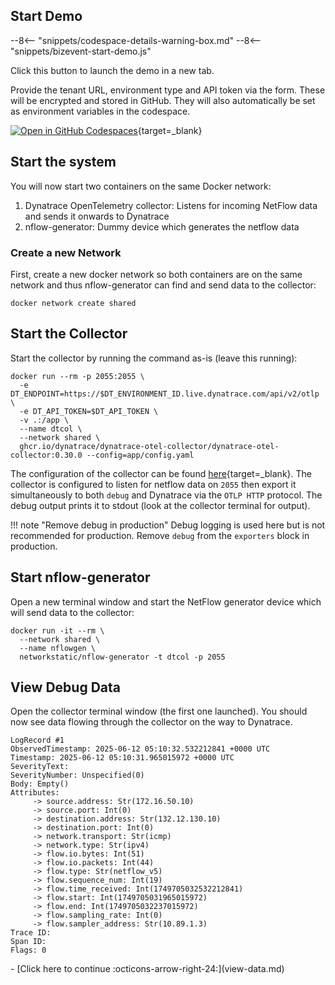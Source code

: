 ## Start Demo

--8<-- "snippets/codespace-details-warning-box.md"
--8<-- "snippets/bizevent-start-demo.js"

Click this button to launch the demo in a new tab.

Provide the tenant URL, environment type and API token via the form. These will be encrypted and stored in GitHub. They will also automatically be set as environment variables in the codespace.

[![Open in GitHub Codespaces](https://github.com/codespaces/badge.svg)](https://codespaces.new/dynatrace/demo-netflow){target=_blank}

## Start the system

You will now start two containers on the same Docker network:

1. Dynatrace OpenTelemetry collector: Listens for incoming NetFlow data and sends it onwards to Dynatrace
1. nflow-generator: Dummy device which generates the netflow data

### Create a new Network

First, create a new docker network so both containers are on the same network and thus nflow-generator can find and send data to the collector:

```
docker network create shared
```

## Start the Collector

Start the collector by running the command as-is (leave this running):

```
docker run --rm -p 2055:2055 \
  -e DT_ENDPOINT=https://$DT_ENVIRONMENT_ID.live.dynatrace.com/api/v2/otlp \
  -e DT_API_TOKEN=$DT_API_TOKEN \
  -v .:/app \
  --name dtcol \
  --network shared \
  ghcr.io/dynatrace/dynatrace-otel-collector/dynatrace-otel-collector:0.30.0 --config=app/config.yaml
```

The configuration of the collector can be found [here](https://github.com/Dynatrace/demo-netflow/blob/main/config.yaml){target=_blank}.
The collector is configured to listen for netflow data on `2055` then export it simultaneously to both `debug` and Dynatrace via the `OTLP HTTP` protocol. The debug output prints it to stdout (look at the collector terminal for output).

!!! note "Remove debug in production"
    Debug logging is used here but is not recommended for production. Remove `debug` from the `exporters` block in production.

## Start nflow-generator

Open a new terminal window and start the NetFlow generator device which will send data to the collector:

```
docker run -it --rm \
  --network shared \
  --name nflowgen \
  networkstatic/nflow-generator -t dtcol -p 2055
```

## View Debug Data

Open the collector terminal window (the first one launched). You should now see data flowing through the collector on the way to Dynatrace.

```
LogRecord #1
ObservedTimestamp: 2025-06-12 05:10:32.532212841 +0000 UTC
Timestamp: 2025-06-12 05:10:31.965015972 +0000 UTC
SeverityText:
SeverityNumber: Unspecified(0)
Body: Empty()
Attributes:
     -> source.address: Str(172.16.50.10)
     -> source.port: Int(0)
     -> destination.address: Str(132.12.130.10)
     -> destination.port: Int(0)
     -> network.transport: Str(icmp)
     -> network.type: Str(ipv4)
     -> flow.io.bytes: Int(51)
     -> flow.io.packets: Int(44)
     -> flow.type: Str(netflow_v5)
     -> flow.sequence_num: Int(19)
     -> flow.time_received: Int(1749705032532212841)
     -> flow.start: Int(1749705031965015972)
     -> flow.end: Int(1749705032237015972)
     -> flow.sampling_rate: Int(0)
     -> flow.sampler_address: Str(10.89.1.3)
Trace ID:
Span ID:
Flags: 0
```

<div class="grid cards" markdown>
- [Click here to continue :octicons-arrow-right-24:](view-data.md)
</div>
